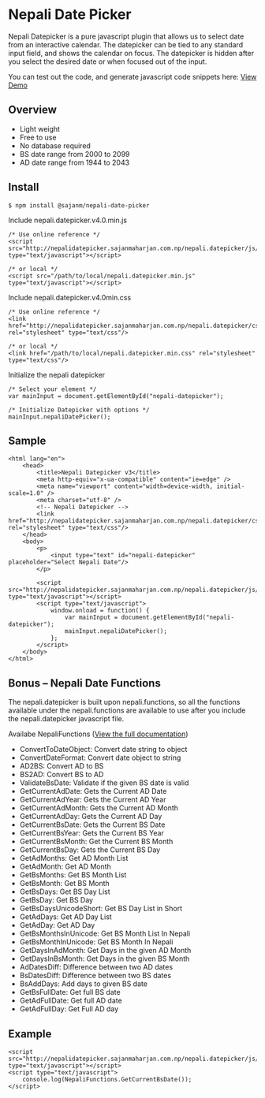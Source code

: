 # Nepali Date Picker

Nepali Datepicker is a pure javascript plugin that allows us to select date from an interactive calendar. The datepicker can be tied to any standard input field, and shows the calendar on focus. The datepicker is hidden after you select the desired date or when focused out of the input.

You can test out the code, and generate javascript code snippets here:
[View Demo](http://nepalidatepicker.sajanmaharjan.com.np/)

## Overview

- Light weight
- Free to use
- No database required
- BS date range from 2000 to 2099
- AD date range from 1944 to 2043

## Install

```
$ npm install @sajanm/nepali-date-picker
```

Include nepali.datepicker.v4.0.min.js

```
/* Use online reference */
<script src="http://nepalidatepicker.sajanmaharjan.com.np/nepali.datepicker/js/nepali.datepicker.v4.0.min.js" type="text/javascript"></script>

/* or local */
<script src="/path/to/local/nepali.datepicker.min.js" type="text/javascript"></script>
```

Include nepali.datepicker.v4.0min.css

```
/* Use online reference */
<link href="http://nepalidatepicker.sajanmaharjan.com.np/nepali.datepicker/css/nepali.datepicker.v4.0.min.css" rel="stylesheet" type="text/css"/>

/* or local */
<link href="/path/to/local/nepali.datepicker.min.css" rel="stylesheet" type="text/css"/>
```

Initialize the nepali datepicker

```
/* Select your element */
var mainInput = document.getElementById("nepali-datepicker");

/* Initialize Datepicker with options */
mainInput.nepaliDatePicker();
```

## Sample

```
<html lang="en">
    <head>
        <title>Nepali Datepicker v3</title>
        <meta http-equiv="x-ua-compatible" content="ie=edge" />
        <meta name="viewport" content="width=device-width, initial-scale=1.0" />
        <meta charset="utf-8" />
        <!-- Nepali Datepicker -->
        <link href="http://nepalidatepicker.sajanmaharjan.com.np/nepali.datepicker/css/nepali.datepicker.v4.0.min.css" rel="stylesheet" type="text/css"/>
    </head>
    <body>
        <p>
            <input type="text" id="nepali-datepicker" placeholder="Select Nepali Date"/>
        </p>

        <script src="http://nepalidatepicker.sajanmaharjan.com.np/nepali.datepicker/js/nepali.datepicker.v4.0.min.js" type="text/javascript"></script>
        <script type="text/javascript">
            window.onload = function() {
                var mainInput = document.getElementById("nepali-datepicker");
                mainInput.nepaliDatePicker();
            };
        </script>
    </body>
</html>
```

## Bonus – Nepali Date Functions

The nepali.datepicker is built upon nepali.functions, so all the functions available under the nepali.functions are available to use after you include the nepali.datepicker javascript file.

Availabe NepaliFunctions ([View the full documentation](http://nepalifunctions.sajanmaharjan.com.np/documentation/index.html))

- ConvertToDateObject: Convert date string to object
- ConvertDateFormat: Convert date object to string
- AD2BS: Convert AD to BS
- BS2AD: Convert BS to AD
- ValidateBsDate: Validate if the given BS date is valid
- GetCurrentAdDate: Gets the Current AD Date
- GetCurrentAdYear: Gets the Current AD Year
- GetCurrentAdMonth: Gets the Current AD Month
- GetCurrentAdDay: Gets the Current AD Day
- GetCurrentBsDate: Gets the Current BS Date
- GetCurrentBsYear: Gets the Current BS Year
- GetCurrentBsMonth: Get the Current BS Month
- GetCurrentBsDay: Gets the Current BS Day
- GetAdMonths: Get AD Month List
- GetAdMonth: Get AD Month
- GetBsMonths: Get BS Month List
- GetBsMonth: Get BS Month
- GetBsDays: Get BS Day List
- GetBsDay: Get BS Day
- GetBsDaysUnicodeShort: Get BS Day List in Short
- GetAdDays: Get AD Day List
- GetAdDay: Get AD Day
- GetBsMonthsInUnicode: Get BS Month List In Nepali
- GetBsMonthInUnicode: Get BS Month In Nepali
- GetDaysInAdMonth: Get Days in the given AD Month
- GetDaysInBsMonth: Get Days in the given BS Month
- AdDatesDiff: Difference between two AD dates
- BsDatesDiff: Difference between two BS dates
- BsAddDays: Add days to given BS date
- GetBsFullDate: Get full BS date
- GetAdFullDate: Get full AD date
- GetAdFullDay: Get Full AD day

## Example

```
<script src="http://nepalidatepicker.sajanmaharjan.com.np/nepali.datepicker/js/nepali.datepicker.v4.0.min.js" type="text/javascript"></script>
<script type="text/javascript">
    console.log(NepaliFunctions.GetCurrentBsDate());
</script>
```
